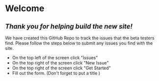 
# Welcome
## _Thank you for helping build the new site!_



We have created this GitHub Repo to track the issues that the beta testers find. Please follow the steps below to submit any issues you find with the site.

- On the top left of the screen click "Issues"
- On the top right of the screen click "New Issue"
- On the top right of the screen click "Get Started"
- Fill out the form. (Don't forget to put a title )


